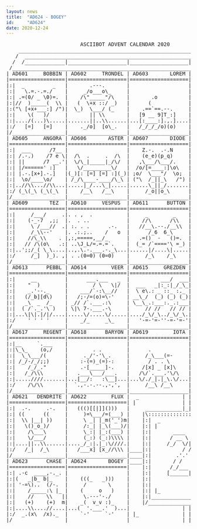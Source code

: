```yaml
---
layout: news
title:  "AD624 - BOGEY"
id:     "AD624"
date: 2020-12-24
---
```

<pre>
                        ASCIIBOT ADVENT CALENDAR 2020                          
    ________________________________________________________________________    
   /  ____________________________________________________________________  \   
  /  /_____________|___________________|___________________|______________\  \  
 /____________________________________________________________________________\ 
| AD601     BOBBIN | AD602     TRONDEL | AD603       LOREM | AD604       JIFFY |
|==================|===================|===================|===================|
|:|  _         _   |       .---.       |                   |  __         __  |:|
|:|   \.=.-.=./    |     _/o___o\_     |                   | (_(/  _7_  \)_) |:|
|:| .=(0/ _ \0)=.  |    /\"_____"/\    |       .o          |  \\  [d_b]  //  |:|
|:|//  )_____(  \\ |   (  \+x ::/ _)   |      (            |   \)._)_(_,(/   |:|
|:("\ [+x+___:] /")|  \_)  \___/ (_    |    .==`==.--.     |    \/#  ::\/    |:|
|:|    \(   )/     |       || \\       |   [9 __ 9]T_:]    |     ).___.(     |:|
|:|..../(...)\.....|.......||..\\......|...[:____:].,.]....|..../(.... )\....|:|
|:/   [=]   [=]    |    ._/o]  [o\_.   |   /_/_/_/o)(o)    |   (__)   (__)   \:|
|/_________________|___________________|___________________|__________________\|
| AD605     ANGORA | AD606       ASTER | AD607       DIODE | AD608      HALITE |
|==================|===================|===================|=((/==+========\))=|
|:|  ___      /7__ |                   |    Z.-.  .-.N     | ||  _|_______  ||:|
|:| /.-.)    /7 e \|  /\  .     .  /\  |    (e_e)(p_q)     | || |  -   -  | ||:|
|:| ||      /7 __.'|  \/\_|_____|_/\/  |   ,\___/\___/.    |  \\|+   o    |//|:|
|:| |/======' :]   |   \/_________\/   |  /o/[=____:]\o\   |   \|x     [:]|/ |:|
|:| |.-.[x+].-.]   |(_)[: [=] [=] :](_)| ;o/  \___"/  \o;  |    |+________|  |:|
|:|  \o/____\o/    | /_/\____-____/\_\ | ("\  /_||_\   /") |     \,,___../   |:|
|:|..//\\...//\\...|.....|_/...\_|.....|......\_||_/.......|...._///...\\\_..|:|
|:/ (_\(_\ (_\(_\  |    /__\   /__\    |     /_o||o_\      |   /_/-'   '-\_\ \:|
|/_________________|___________________|___________________|__________________\|
| AD609       TEZ  | AD610     VESPUS  | AD611      BUTTON | AD612      MANTRA |
|==================|===================|===================|===================|
|:|     /___/     .|. . ,  .           |     _        _    |       ,         |:|
|:|    (-_-7  ,;;  |.  . ..            |    //\      /\\   |       _\        |:|
|:|     \ /___//  .| :. . .      .-.   |   //__\.--./__\\  |      _\_____    |:|
|:|     /_\\--'    |. .:.;..    /   o  |      /_6  6_\     |    -]:=::=:[-   |:|
|:|    //\_\\    . |,:,=====,__/_      |   .=()  -   ()=.  |    /]  __  [\   |:|
|:|   // /\(o\   .:| ..\J_L/=.=.=`.    |  (_= /`===='\ =_) |   //.______.\\  |:|
|:|..';;/_( \_\....|..,.\.-.___.-._\...|......|/....\|.....|../7..//..\\..L\.|:|
|:/     /_]  )_). ,| . .(0=0) (0=0)    |     /_\    /_\    | /_\ /_\  /_\ /_\\:|
|/_________________|___________________|___________________|__________________\|
| AD613      PEBBL | AD614        VEER | AD615     GREZDEN | AD616       TVER  |
|==================|===================|===================|===================|
|:|     __         |      ___.___   _  |          ___/  ___|  ___/  ___      |:|
|:|    "  )        |        / \   \|/  |  ___   _|:_:|_/_\_|_|:_:|_/_\_______|:|
|:|    _.'--._     |    ___/`-:\__//   |  \ e\.: _ ::_ :._ | _   _ . __/,. \/|:|
|:|   (/_b][d\)    |   /;-/=(o)=\-'    | __\_/  (_) (_) (_)|(_):(_) _(")|\:/ |:|
|:|   _\  _  /_    | _// /`.___.:\     | \__\_.:___:._.:___|__.:___/|x :|//  |:|
|:|  ( /`._.'\ )   | \|\ 7-.___.-\     |     // //   // // | \\ \\ \|__;|\   |:|
|:|...\|\|.|/|/....|.....\/.....\/.....|..../_\/_\../_\/_\.|./_\/_\"/|_|\_\..|:|
|:/    ' ' ' '     |    _/_     _\_    |   '-=-'=-''-=-'=-'|'-=-'=-'\|=|/=-' \:|
|/_________________|___________________|___________________|__________________\|
| AD617     REGENT | AD618      BARYON | AD619        IOTA | AD620       LUNA  |
|==================|===================|===================|=============o=====|
|:|__     `.___    |                   |                   |    ________/|     |
|:|\_\_    (o,/    |        . .        |      .            |   |.-------.|     |
|:|  \_\___/(      |     ._/'-'\_.     |     /_\___(=-     |   || ' _ ' ||     |
|:| /_/-/_/;;)     |    :-(=)_(=)-:    |      / . . \      |   /'-------'\     |
|:|    /_/_."      |    .-[_____]-.    |    /[x] _ [x]\    |  (_/.     .\_)    |
|:|   /_/\\\       |   .___\___/___.   |   /\/`.___.'\/\   |    |x+x   :|      |
|:|.....////.......|...[__/:   :\__]...|...\/./_|.|_\.\/...|....)`.__.:'(......|
|:/    /\/\\       |  `.,-.-.--.,-,',  |     /__\ /__\     |   (___/ \___)     |
|/_________________|___________________|___________________|___________________|
| AD621   DENDRITE | AD622        FLUX |  _              | | |              _  |
|==================|===================| |               | | |               | |
|:|  .-.     .-.   |   ((()[[|]]()))   |     ____________|_|_|____________     |
|:| ((      ((     |     )=\___/=(___) |    |\:::::::::::::::::::::::::::/|    |
|:|  \\ |__| ))    |     \ _| |_m('_')m|    |:|  _                   _  | |    |
|:|   \()_o_)/     |     /:_| |_\(___)/|    |:| |                     | | |    |
|:|    /\___\      |     \_:| |_:(___) |    |:|       ____   ______     | |    |
|:|    \/___/      |     (_:) (_:)\\\\ |    |:|      / __ \ |  ____]    | |    |
|:|....||..\\......|...._/_:|.|_:\////.|    |:|     /_/  \/||_|         | |    |
|:/   /_|  /_\     |   /___x] [x_//\\\ |____|:|          / /| |___      | |____|
|/_________________|___________________|____|:|        .'.' |____ \     | |____|
| AD623      CHASE | AD624       BOGEY |____|:|       / /    _   \ \    | |____|
|==================|===================|    |:|      /_/___ \ \__/\|    | |    |
|:| .-c  ____,-._. |                   |    |:|     [______| \____/     | |    |
|:|(   _|b_ b|_    |    (((_   _)))    |    |:|                         | |    |
|:| '-=\)..  (/-.  |     /       \     |    |:|                         | |    |
|:|    /_____:\ |_ |    (     o   )    |    |:| |_                   _| | |    |
|:|    //    \\   ||     \.---'-./     |    |:|_________________________| |    |
|:|   (+)    (+)  m|    _(  v_v :)_    |    |/___________________________\|    |
|:|....\\....//....|...(  '.___.'  )...|                 | | |                 |
|:/  _.(x\  /x)._  |    `-'     `-'    | |_              | | |              _| |
|/_________________|___________________|_________________|_|_|_________________|
</pre>